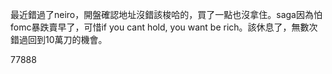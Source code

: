 最近錯過了neiro，開盤確認地址沒錯該梭哈的，買了一點也沒拿住。saga因為怕fomc暴跌賣早了，可惜if you cant hold, you want be rich。該休息了，無數次錯過回到10萬刀的機會。

77888